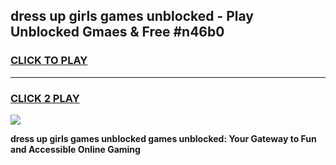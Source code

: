 
## dress up girls games unblocked - Play Unblocked Gmaes & Free #n46b0
<h3>
<a href="https://news.freeplayer.one?title=dress_up_girls_games_unblocked&ref=03M">CLICK TO PLAY</a></h3>
<hr>

<h3>
<a href="https://news.freeplayer.one?title=dress_up_girls_games_unblocked&ref=03M">CLICK 2 PLAY</a>
  
</h3>

<a href="https://news.freeplayer.one?title=dress_up_girls_games_unblocked&ref=03M"><img src="https://clearcache.store/games.png"></a>


**dress up girls games unblocked games unblocked: Your Gateway to Fun and Accessible Online Gaming**
